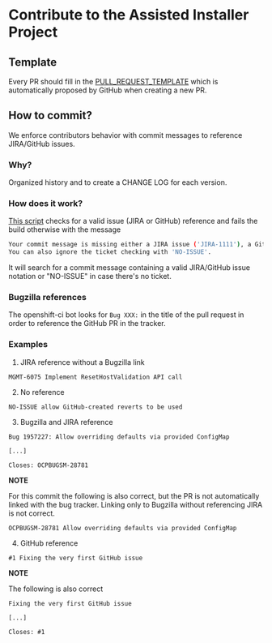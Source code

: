 # Contribute to the Assisted Installer Project

## Template

Every PR should fill in the [PULL_REQUEST_TEMPLATE] which is automatically proposed by GitHub when creating a new PR.

## How to commit?

We enforce contributors behavior with commit messages to reference JIRA/GitHub issues.

### Why?

Organized history and to create a CHANGE LOG for each version.

### How does it work?

[This script](https://github.com/openshift/assisted-service/blob/master/hack/check-commit-message.sh#L7) checks for a valid issue (JIRA or GitHub) reference and fails the build otherwise with the message

```bash
Your commit message is missing either a JIRA issue ('JIRA-1111'), a GitHub issue ('#39').
You can also ignore the ticket checking with 'NO-ISSUE'.
```

It will search for a commit message containing a valid JIRA/GitHub issue notation or "NO-ISSUE" in case there's no ticket.

### Bugzilla references

The openshift-ci bot looks for `Bug XXX:` in the title of the pull request in order to reference the GitHub PR in the tracker.

### Examples

1. JIRA reference without a Bugzilla link

```
MGMT-6075 Implement ResetHostValidation API call
```

2. No reference

```
NO-ISSUE allow GitHub-created reverts to be used
```

3. Bugzilla and JIRA reference

```
Bug 1957227: Allow overriding defaults via provided ConfigMap

[...]

Closes: OCPBUGSM-28781
```

**NOTE**

For this commit the following is also correct, but the PR is not automatically linked with the bug tracker. Linking only to Bugzilla without referencing JIRA is not correct.

```
OCPBUGSM-28781 Allow overriding defaults via provided ConfigMap
```

4. GitHub reference

```
#1 Fixing the very first GitHub issue
```

**NOTE**

The following is also correct

```
Fixing the very first GitHub issue

[...]

Closes: #1
```


[PULL_REQUEST_TEMPLATE]: https://github.com/openshift/assisted-service/blob/master/docs/pull_request_template.md
